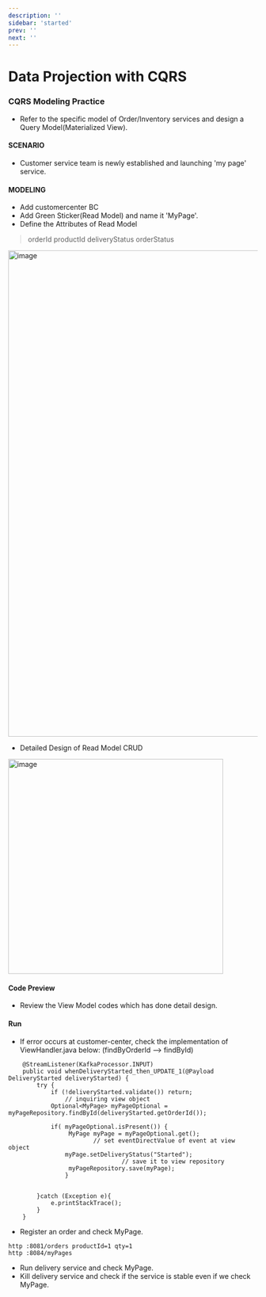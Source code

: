 ```yaml
---
description: ''
sidebar: 'started'
prev: ''
next: ''
---
```


# Data Projection with CQRS


### CQRS Modeling Practice

- Refer to the specific model of Order/Inventory services and design a Query Model(Materialized View).

#### SCENARIO
- Customer service team is newly established and launching 'my page' service.

#### MODELING
- Add customercenter BC
- Add Green Sticker(Read Model) and name it 'MyPage'.
- Define the Attributes of Read Model
> orderId 
> productId
> deliveryStatus
> orderStatus

<img width="982" alt="image" src="https://user-images.githubusercontent.com/487999/191055790-5d6a529f-e2f7-49ab-8ee0-74d371f06090.png">

- Detailed Design of Read Model CRUD

<img width="434" alt="image" src="https://user-images.githubusercontent.com/487999/191056403-fbdec62b-42ea-4261-8e4e-b631c6c6779a.png">



#### Code Preview
- Review the View Model codes which has done detail design.

#### Run
- If error occurs at customer-center, check the implementation of ViewHandler.java below: (findByOrderId --> findById)
```
    @StreamListener(KafkaProcessor.INPUT)
    public void whenDeliveryStarted_then_UPDATE_1(@Payload DeliveryStarted deliveryStarted) {
        try {
            if (!deliveryStarted.validate()) return;
                // inquiring view object
            Optional<MyPage> myPageOptional = myPageRepository.findById(deliveryStarted.getOrderId());

            if( myPageOptional.isPresent()) {
                 MyPage myPage = myPageOptional.get();
						// set eventDirectValue of event at view object
                myPage.setDeliveryStatus("Started");    
								// save it to view repository
                 myPageRepository.save(myPage);
                }


        }catch (Exception e){
            e.printStackTrace();
        }
    }

```
- Register an order and check MyPage.
```
http :8081/orders productId=1 qty=1
http :8084/myPages
```
- Run delivery service and check MyPage.
- Kill delivery service and check if the service is stable even if we check MyPage.